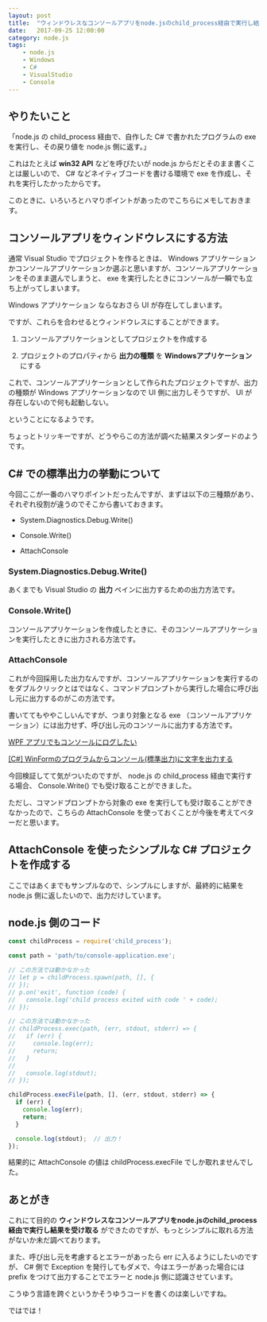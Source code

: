```yaml
---
layout: post
title:  "ウィンドウレスなコンソールアプリをnode.jsのchild_process経由で実行し結果を受け取る方法"
date:   2017-09-25 12:00:00
category: node.js
tags:
    - node.js
    - Windows
    - C#
    - VisualStudio
    - Console
---
```


## やりたいこと

「node.js の child_process 経由で、自作した C# で書かれたプログラムの exe を実行し、その戻り値を node.js 側に返す。」

これはたとえば **win32 API** などを呼びたいが node.js からだとそのまま書くことは厳しいので、 C# などネイティブコードを書ける環境で exe を作成し、それを実行したかったからです。

このときに、いろいろとハマりポイントがあったのでこちらにメモしておきます。


## コンソールアプリをウィンドウレスにする方法

通常 Visual Studio でプロジェクトを作るときは、 Windows アプリケーションかコンソールアプリケーションか選ぶと思いますが、コンソールアプリケーションをそのまま選んでしまうと、 exe を実行したときにコンソールが一瞬でも立ち上がってしまいます。

Windows アプリケーション ならなおさら UI が存在してしまいます。

ですが、これらを合わせるとウィンドウレスにすることができます。

1. コンソールアプリケーションとしてプロジェクトを作成する

1. プロジェクトのプロパティから **出力の種類** を **Windowsアプリケーション** にする

これで、コンソールアプリケーションとして作られたプロジェクトですが、出力の種類が Windows アプリケーションなので UI 側に出力しそうですが、 UI が存在しないので何も起動しない。

ということになるようです。

ちょっとトリッキーですが、どうやらこの方法が調べた結果スタンダードのようです。


## C# での標準出力の挙動について

今回ここが一番のハマりポイントだったんですが、まずは以下の三種類があり、それぞれ役割が違うのでそこから書いておきます。

* System.Diagnostics.Debug.Write()

* Console.Write()

* AttachConsole

### System.Diagnostics.Debug.Write()

あくまでも Visual Studio の **出力** ペインに出力するための出力方法です。

### Console.Write()

コンソールアプリケーションを作成したときに、そのコンソールアプリケーションを実行したときに出力される方法です。

### AttachConsole

これが今回採用した出力なんですが、コンソールアプリケーションを実行するのをダブルクリックとはではなく、コマンドプロンプトから実行した場合に呼び出し元に出力するのがこの方法です。

書いててもややこしいんですが、つまり対象となる exe （コンソールアプリケーション）には出力せず、呼び出し元のコンソールに出力する方法です。

[WPF アプリでもコンソールにログしたい](http://var.blog.jp/archives/67899331.html)

[[C#] WinFormのプログラムからコンソール(標準出力)に文字を出力する](http://nanoappli.com/blog/archives/2363)

<script src="https://gist.github.com/hisasann/2dcf55566ff78891ad03ed6322157c54.js"></script>

今回検証してて気がついたのですが、 node.js の child_process 経由で実行する場合、 Console.Write() でも受け取ることができました。

ただし、コマンドプロンプトから対象の exe を実行しても受け取ることができなかったので、こちらの AttachConsole を使っておくことが今後を考えてベターだと思います。


## AttachConsole を使ったシンプルな C# プロジェクトを作成する

ここではあくまでもサンプルなので、シンプルにしますが、最終的に結果を node.js 側に返したいので、出力だけしています。

<script src="https://gist.github.com/hisasann/11565cf2be47e71f18fa8882328d3a27.js"></script>


## node.js 側のコード

```javascript
const childProcess = require('child_process');

const path = 'path/to/console-application.exe';

// この方法では動かなかった
// let p = childProcess.spawn(path, [], {
// });
// p.on('exit', function (code) {
//   console.log('child process exited with code ' + code);
// });

// この方法では動かなかった
// childProcess.exec(path, (err, stdout, stderr) => {
//   if (err) {
//     console.log(err);
//     return;
//   }
//
//   console.log(stdout);
// });

childProcess.execFile(path, [], (err, stdout, stderr) => {
  if (err) {
    console.log(err);
    return;
  }

  console.log(stdout);  // 出力！
});
```

結果的に AttachConsole の値は childProcess.execFile でしか取れませんでした。


## あとがき

これにて目的の **ウィンドウレスなコンソールアプリをnode.jsのchild_process経由で実行し結果を受け取る** ができたのですが、もっとシンプルに取れる方法がないか未だ調べております。

また、呼び出し元を考慮するとエラーがあったら err に入るようにしたいのですが、 C# 側で Exception を発行してもダメで、今はエラーがあった場合には prefix をつけて出力することでエラーと node.js 側に認識させています。

こうゆう言語を跨ぐというかそうゆうコードを書くのは楽しいですね。

ではでは！
